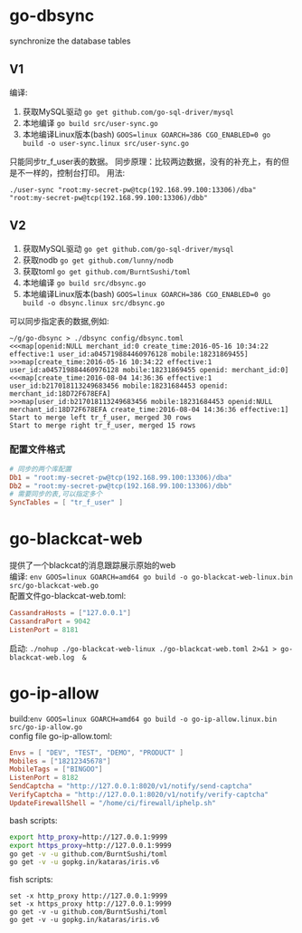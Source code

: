 # go-dbsync
synchronize the database tables

## V1
编译:

1. 获取MySQL驱动 `go get github.com/go-sql-driver/mysql`
2. 本地编译 `go build src/user-sync.go` 
3. 本地编译Linux版本(bash) `GOOS=linux GOARCH=386 CGO_ENABLED=0 go build -o user-sync.linux src/user-sync.go`

只能同步tr_f_user表的数据。
同步原理：比较两边数据，没有的补充上，有的但是不一样的，控制台打印。
用法:

`./user-sync "root:my-secret-pw@tcp(192.168.99.100:13306)/dba" "root:my-secret-pw@tcp(192.168.99.100:13306)/dbb"`

## V2

1. 获取MySQL驱动 `go get github.com/go-sql-driver/mysql`
2. 获取nodb `go get github.com/lunny/nodb`
3. 获取toml `go get github.com/BurntSushi/toml`
4. 本地编译 `go build src/dbsync.go` 
5. 本地编译Linux版本(bash) `GOOS=linux GOARCH=386 CGO_ENABLED=0 go build -o dbsync.linux src/dbsync.go`


可以同步指定表的数据,例如:

```
~/g/go-dbsync > ./dbsync config/dbsync.toml
<<<map[openid:NULL merchant_id:0 create_time:2016-05-16 10:34:22 effective:1 user_id:a045719884460976128 mobile:18231869455]
>>>map[create_time:2016-05-16 10:34:22 effective:1 user_id:a045719884460976128 mobile:18231869455 openid: merchant_id:0]
<<<map[create_time:2016-08-04 14:36:36 effective:1 user_id:b217018113249683456 mobile:18231684453 openid: merchant_id:18D72F678EFA]
>>>map[user_id:b217018113249683456 mobile:18231684453 openid:NULL merchant_id:18D72F678EFA create_time:2016-08-04 14:36:36 effective:1]
Start to merge left tr_f_user, merged 30 rows
Start to merge right tr_f_user, merged 15 rows
```

### 配置文件格式

```toml
# 同步的两个库配置
Db1 = "root:my-secret-pw@tcp(192.168.99.100:13306)/dba"
Db2 = "root:my-secret-pw@tcp(192.168.99.100:13306)/dbb"
# 需要同步的表,可以指定多个
SyncTables = [ "tr_f_user" ]
```

# go-blackcat-web
提供了一个blackcat的消息跟踪展示原始的web<br>
编译: `env GOOS=linux GOARCH=amd64 go build -o go-blackcat-web-linux.bin src/go-blackcat-web.go` <br>
配置文件go-blackcat-web.toml:

```toml
CassandraHosts = ["127.0.0.1"]
CassandraPort = 9042
ListenPort = 8181
```
启动: `./nohup ./go-blackcat-web-linux ./go-blackcat-web.toml 2>&1 > go-blackcat-web.log  &`


# go-ip-allow
build:`env GOOS=linux GOARCH=amd64 go build -o go-ip-allow.linux.bin src/go-ip-allow.go`<br/>
config file go-ip-allow.toml:

```toml
Envs = [ "DEV", "TEST", "DEMO", "PRODUCT" ]
Mobiles = ["18212345678"]
MobileTags = ["BINGOO"]
ListenPort = 8182
SendCaptcha = "http://127.0.0.1:8020/v1/notify/send-captcha"
VerifyCaptcha = "http://127.0.0.1:8020/v1/notify/verify-captcha"
UpdateFirewallShell = "/home/ci/firewall/iphelp.sh"
```
bash scripts:
```bash
export http_proxy=http://127.0.0.1:9999
export https_proxy=http://127.0.0.1:9999
go get -v -u github.com/BurntSushi/toml
go get -v -u gopkg.in/kataras/iris.v6
```
fish scripts:
```fish
set -x http_proxy http://127.0.0.1:9999
set -x https_proxy http://127.0.0.1:9999
go get -v -u github.com/BurntSushi/toml
go get -v -u gopkg.in/kataras/iris.v6
```